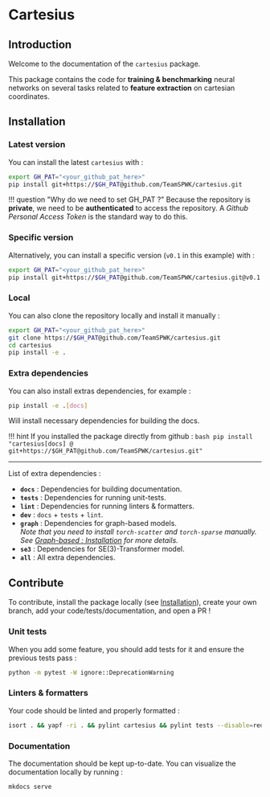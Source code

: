 # Cartesius

## Introduction

Welcome to the documentation of the `cartesius` package.

This package contains the code for **training & benchmarking** neural networks on several tasks related to **feature extraction** on cartesian coordinates.

## Installation

### Latest version

You can install the latest `cartesius` with :

```bash
export GH_PAT="<your_github_pat_here>"
pip install git+https://$GH_PAT@github.com/TeamSPWK/cartesius.git
```

!!! question "Why do we need to set GH_PAT ?"
    Because the repository is **private**, we need to be **authenticated** to access the repository. A _Github Personal Access Token_ is the standard way to do this.

### Specific version

Alternatively, you can install a specific version (`v0.1` in this example) with :

```bash
export GH_PAT="<your_github_pat_here>"
pip install git+https://$GH_PAT@github.com/TeamSPWK/cartesius.git@v0.1
```

### Local

You can also clone the repository locally and install it manually :

```bash
export GH_PAT="<your_github_pat_here>"
git clone https://$GH_PAT@github.com/TeamSPWK/cartesius.git
cd cartesius
pip install -e .
```

### Extra dependencies

You can also install extras dependencies, for example :

```bash
pip install -e .[docs]
```

Will install necessary dependencies for building the docs.

!!! hint
    If you installed the package directly from github :
    ```bash
    pip install "cartesius[docs] @ git+https://$GH_PAT@github.com/TeamSPWK/cartesius.git"
    ```

---

List of extra dependencies :

* **`docs`** : Dependencies for building documentation.
* **`tests`** : Dependencies for running unit-tests.
* **`lint`** : Dependencies for running linters & formatters.
* **`dev`** : `docs` + `tests` + `lint`.
* **`graph`** : Dependencies for graph-based models.  
_Note that you need to install `torch-scatter` and `torch-sparse` manually. See [Graph-based : Installation](models/graph.md#installation) for more details._
* **`se3`** : Dependencies for SE(3)-Transformer model.
* **`all`** : All extra dependencies.

## Contribute

To contribute, install the package locally (see [Installation](#local)), create your own branch, add your code/tests/documentation, and open a PR !

### Unit tests

When you add some feature, you should add tests for it and ensure the previous tests pass :

```bash
python -m pytest -W ignore::DeprecationWarning
```

### Linters & formatters

Your code should be linted and properly formatted :

```bash
isort . && yapf -ri . && pylint cartesius && pylint tests --disable=redefined-outer-name
```

### Documentation

The documentation should be kept up-to-date. You can visualize the documentation locally by running :

```bash
mkdocs serve
```
